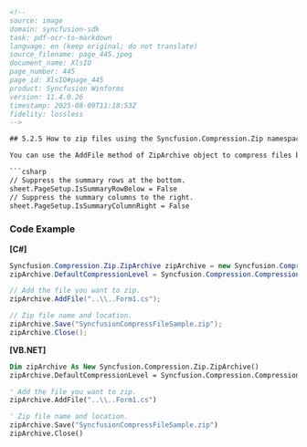 ```html
<!-- 
source: image
domain: syncfusion-sdk
task: pdf-ocr-to-markdown
language: en (keep original; do not translate)
source_filename: page_445.jpeg
document_name: XlsIO
page_number: 445
page_id: XlsIO#page_445
product: Syncfusion Winforms
version: 11.4.0.26
timestamp: 2025-08-09T11:18:53Z
fidelity: lossless
-->

## 5.2.5 How to zip files using the Syncfusion.Compression.Zip namespace?

You can use the AddFile method of ZipArchive object to compress files by using XlsIO. Following code example illustrates how to use this method.

```csharp
// Suppress the summary rows at the bottom.
sheet.PageSetup.IsSummaryRowBelow = False
// Suppress the summary columns to the right.
sheet.PageSetup.IsSummaryColumnRight = False
```

### Code Example

**[C#]**

```csharp
Syncfusion.Compression.Zip.ZipArchive zipArchive = new Syncfusion.Compression.Zip.ZipArchive();
zipArchive.DefaultCompressionLevel = Syncfusion.Compression.CompressionLevel.Best;

// Add the file you want to zip.
zipArchive.AddFile("..\\..Form1.cs");

// Zip file name and location.
zipArchive.Save("SyncfusionCompressFileSample.zip");
zipArchive.Close();
```

**[VB.NET]**

```vb
Dim zipArchive As New Syncfusion.Compression.Zip.ZipArchive()
zipArchive.DefaultCompressionLevel = Syncfusion.Compression.CompressionLevel.Best

' Add the file you want to zip.
zipArchive.AddFile("..\\..Form1.cs")

' Zip file name and location.
zipArchive.Save("SyncfusionCompressFileSample.zip")
zipArchive.Close()
```

<!-- tags: [product, syncfusion, winforms, compression, zip, xslio, namespace, addfile, file compression] keywords: [zipfile, addfile method, compressionlevel, best compression, syncfusion.compression.zip, zip, xslio, page setup, summary rows, summary columns] -->
```